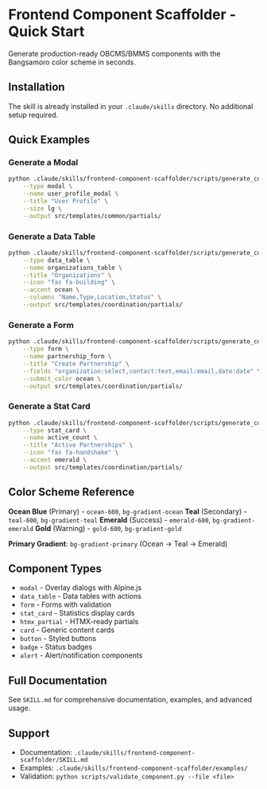 # Frontend Component Scaffolder - Quick Start

Generate production-ready OBCMS/BMMS components with the Bangsamoro color scheme in seconds.

## Installation

The skill is already installed in your `.claude/skills` directory. No additional setup required.

## Quick Examples

### Generate a Modal
```bash
python .claude/skills/frontend-component-scaffolder/scripts/generate_component.py \
    --type modal \
    --name user_profile_modal \
    --title "User Profile" \
    --size lg \
    --output src/templates/common/partials/
```

### Generate a Data Table
```bash
python .claude/skills/frontend-component-scaffolder/scripts/generate_component.py \
    --type data_table \
    --name organizations_table \
    --title "Organizations" \
    --icon "fas fa-building" \
    --accent ocean \
    --columns "Name,Type,Location,Status" \
    --output src/templates/coordination/partials/
```

### Generate a Form
```bash
python .claude/skills/frontend-component-scaffolder/scripts/generate_component.py \
    --type form \
    --name partnership_form \
    --title "Create Partnership" \
    --fields "organization:select,contact:text,email:email,date:date" \
    --submit_color ocean \
    --output src/templates/coordination/partials/
```

### Generate a Stat Card
```bash
python .claude/skills/frontend-component-scaffolder/scripts/generate_component.py \
    --type stat_card \
    --name active_count \
    --title "Active Partnerships" \
    --icon "fas fa-handshake" \
    --accent emerald \
    --output src/templates/coordination/partials/
```

## Color Scheme Reference

**Ocean Blue** (Primary) - `ocean-600`, `bg-gradient-ocean`
**Teal** (Secondary) - `teal-600`, `bg-gradient-teal`
**Emerald** (Success) - `emerald-600`, `bg-gradient-emerald`
**Gold** (Warning) - `gold-600`, `bg-gradient-gold`

**Primary Gradient**: `bg-gradient-primary` (Ocean → Teal → Emerald)

## Component Types

- `modal` - Overlay dialogs with Alpine.js
- `data_table` - Data tables with actions
- `form` - Forms with validation
- `stat_card` - Statistics display cards
- `htmx_partial` - HTMX-ready partials
- `card` - Generic content cards
- `button` - Styled buttons
- `badge` - Status badges
- `alert` - Alert/notification components

## Full Documentation

See `SKILL.md` for comprehensive documentation, examples, and advanced usage.

## Support

- Documentation: `.claude/skills/frontend-component-scaffolder/SKILL.md`
- Examples: `.claude/skills/frontend-component-scaffolder/examples/`
- Validation: `python scripts/validate_component.py --file <file>`
